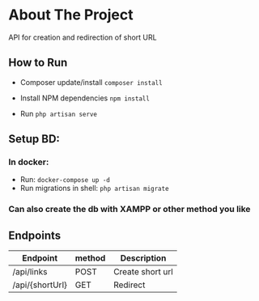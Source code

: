 # About The Project

API for creation and redirection of short URL

## How to Run

-   Composer update/install `composer install`

-   Install NPM dependencies `npm install`

-   Run `php artisan serve`

## Setup BD:

### In docker:

-   Run: `docker-compose up -d`
-   Run migrations in shell: `php artisan migrate`

### Can also create the db with XAMPP or other method you like

## Endpoints

| Endpoint        | method | Description      |
| --------------- | ------ | ---------------- |
| /api/links      | POST   | Create short url |
| /api/{shortUrl} | GET    | Redirect         |
